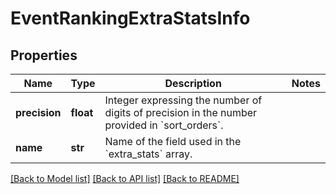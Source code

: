 # EventRankingExtraStatsInfo

## Properties
Name | Type | Description | Notes
------------ | ------------- | ------------- | -------------
**precision** | **float** | Integer expressing the number of digits of precision in the number provided in &#x60;sort_orders&#x60;. | 
**name** | **str** | Name of the field used in the &#x60;extra_stats&#x60; array. | 

[[Back to Model list]](../README.md#documentation-for-models) [[Back to API list]](../README.md#documentation-for-api-endpoints) [[Back to README]](../README.md)


